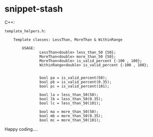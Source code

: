 # snippet-stash

C++:

	template_helpers.h:
		
		Template classes: LessThan, MoreThan & WithinRange
		
			USAGE:
					LessThan<double> less_than_50 {50}; 
					MoreThan<double> more_than_50 {50}; 
					MoreThan<double> is_valid_percent {-100 , 100}; 
					WithinRange<double> is_valid_percent {-100 , 100}; 
	
					
					bool pa = is_valid_percent(50);
					bool pb = is_valid_percent(0.35);
					bool pc = is_valid_percent(101);

					bool la = less_than_50(50);
					bool lb = less_than_50(0.35);
					bool lc = less_than_50(101);

					bool ma = more_than_50(50);
					bool mb = more_than_50(0.35);
					bool mc = more_than_50(101);
Happy coding....
